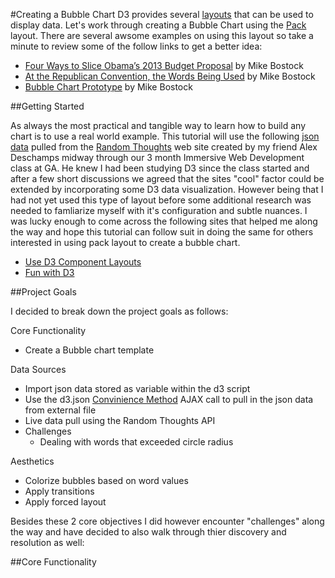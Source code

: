 #Creating a Bubble Chart
D3 provides several [layouts](https://github.com/mbostock/d3/wiki/Layouts) that can be used to display data.  Let's work through creating a Bubble Chart using the [Pack](https://github.com/mbostock/d3/wiki/Pack-Layout) layout. There are several awsome examples on using this layout so take a minute to review some of the follow links to get a better idea:

* [Four Ways to Slice Obama’s 2013 Budget Proposal](http://www.nytimes.com/interactive/2012/02/13/us/politics/2013-budget-proposal-graphic.html?_r=0) by Mike Bostock 
* [At the Republican Convention, the Words Being Used](http://www.nytimes.com/interactive/2012/08/28/us/politics/convention-word-counts.html) by Mike Bostock
* [Bubble Chart Prototype](http://bl.ocks.org/mbostock/4063269) by Mike Bostock

##Getting Started

As always the most practical and tangible way to learn how to build any chart is to use a real world example.  This tutorial will use the following [json data](https://github.com/jkeohan/D3-Tutorials/blob/master/BubbleChart/random-thoughts.json) pulled from the [Random Thoughts](http://randomthoughts.link/) web site created by my friend Alex Deschamps midway through our 3 month Immersive Web Development class at GA.  He knew I had been studying D3 since the class started and after a few short discussions we agreed that the sites "cool" factor could be extended by incorporating some D3 data visualization.  However being that I had not yet used this type of layout before some additional research was needed to famliarize myself with it's configuration and subtle nuances.  I was lucky enough to come across the following sites that helped me along the way and hope this tutorial can follow suit in doing the same for others interested in using pack layout to create a bubble chart.

* [Use D3 Component Layouts](http://www.ibm.com/developerworks/library/os-dataviz2/)
* [Fun with D3](http://www.developer.com/java/fun-with-d3.js-data-visualization-eye-candy-with-streaming-json.html)

##Project Goals

I decided to break down the project goals as follows:

Core Functionality
* Create a Bubble chart template 

Data Sources
* Import json data stored as variable within the d3 script
* Use the d3.json [Convinience Method](https://github.com/mbostock/d3/wiki/Requests#d3_json) AJAX call to pull in the json data from external file
* Live data pull using the Random Thoughts API
* Challenges
  * Dealing with words that exceeded circle radius

Aesthetics
* Colorize bubbles based on word values
* Apply transitions
* Apply forced layout 

Besides these 2 core objectives I did however encounter "challenges" along the way and have decided to also walk through thier discovery and resolution as well:

##Core Functionality


